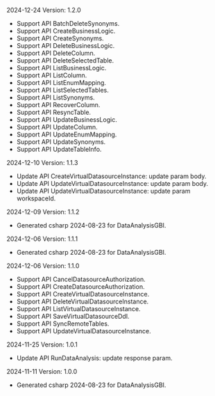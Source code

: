 2024-12-24 Version: 1.2.0
- Support API BatchDeleteSynonyms.
- Support API CreateBusinessLogic.
- Support API CreateSynonyms.
- Support API DeleteBusinessLogic.
- Support API DeleteColumn.
- Support API DeleteSelectedTable.
- Support API ListBusinessLogic.
- Support API ListColumn.
- Support API ListEnumMapping.
- Support API ListSelectedTables.
- Support API ListSynonyms.
- Support API RecoverColumn.
- Support API ResyncTable.
- Support API UpdateBusinessLogic.
- Support API UpdateColumn.
- Support API UpdateEnumMapping.
- Support API UpdateSynonyms.
- Support API UpdateTableInfo.


2024-12-10 Version: 1.1.3
- Update API CreateVirtualDatasourceInstance: update param body.
- Update API UpdateVirtualDatasourceInstance: update param body.
- Update API UpdateVirtualDatasourceInstance: update param workspaceId.


2024-12-09 Version: 1.1.2
- Generated csharp 2024-08-23 for DataAnalysisGBI.

2024-12-06 Version: 1.1.1
- Generated csharp 2024-08-23 for DataAnalysisGBI.

2024-12-06 Version: 1.1.0
- Support API CancelDatasourceAuthorization.
- Support API CreateDatasourceAuthorization.
- Support API CreateVirtualDatasourceInstance.
- Support API DeleteVirtualDatasourceInstance.
- Support API ListVirtualDatasourceInstance.
- Support API SaveVirtualDatasourceDdl.
- Support API SyncRemoteTables.
- Support API UpdateVirtualDatasourceInstance.


2024-11-25 Version: 1.0.1
- Update API RunDataAnalysis: update response param.


2024-11-11 Version: 1.0.0
- Generated csharp 2024-08-23 for DataAnalysisGBI.

